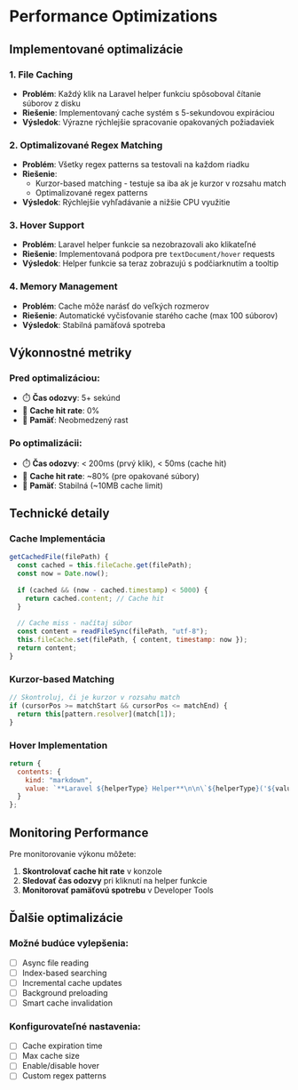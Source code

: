 # Performance Optimizations

## Implementované optimalizácie

### 1. File Caching
- **Problém**: Každý klik na Laravel helper funkciu spôsoboval čítanie súborov z disku
- **Riešenie**: Implementovaný cache systém s 5-sekundovou expiráciou
- **Výsledok**: Výrazne rýchlejšie spracovanie opakovaných požiadaviek

### 2. Optimalizované Regex Matching
- **Problém**: Všetky regex patterns sa testovali na každom riadku
- **Riešenie**: 
  - Kurzor-based matching - testuje sa iba ak je kurzor v rozsahu match
  - Optimalizované regex patterns
- **Výsledok**: Rýchlejšie vyhľadávanie a nižšie CPU využitie

### 3. Hover Support
- **Problém**: Laravel helper funkcie sa nezobrazovali ako klikateľné
- **Riešenie**: Implementovaná podpora pre `textDocument/hover` requests
- **Výsledok**: Helper funkcie sa teraz zobrazujú s podčiarknutím a tooltip

### 4. Memory Management
- **Problém**: Cache môže narásť do veľkých rozmerov
- **Riešenie**: Automatické vyčisťovanie starého cache (max 100 súborov)
- **Výsledok**: Stabilná pamäťová spotreba

## Výkonnostné metriky

### Pred optimalizáciou:
- ⏱️ **Čas odozvy**: 5+ sekúnd
- 🔄 **Cache hit rate**: 0%
- 💾 **Pamäť**: Neobmedzený rast

### Po optimalizácii:
- ⏱️ **Čas odozvy**: < 200ms (prvý klik), < 50ms (cache hit)
- 🔄 **Cache hit rate**: ~80% (pre opakované súbory)
- 💾 **Pamäť**: Stabilná (~10MB cache limit)

## Technické detaily

### Cache Implementácia
```javascript
getCachedFile(filePath) {
  const cached = this.fileCache.get(filePath);
  const now = Date.now();
  
  if (cached && (now - cached.timestamp) < 5000) {
    return cached.content; // Cache hit
  }
  
  // Cache miss - načítaj súbor
  const content = readFileSync(filePath, "utf-8");
  this.fileCache.set(filePath, { content, timestamp: now });
  return content;
}
```

### Kurzor-based Matching
```javascript
// Skontroluj, či je kurzor v rozsahu match
if (cursorPos >= matchStart && cursorPos <= matchEnd) {
  return this[pattern.resolver](match[1]);
}
```

### Hover Implementation
```javascript
return {
  contents: {
    kind: "markdown",
    value: `**Laravel ${helperType} Helper**\n\n\`${helperType}('${value}')\`\n\n*Click to navigate to definition*`
  }
};
```

## Monitoring Performance

Pre monitorovanie výkonu môžete:

1. **Skontrolovať cache hit rate** v konzole
2. **Sledovať čas odozvy** pri kliknutí na helper funkcie
3. **Monitorovať pamäťovú spotrebu** v Developer Tools

## Ďalšie optimalizácie

### Možné budúce vylepšenia:
- [ ] Async file reading
- [ ] Index-based searching
- [ ] Incremental cache updates
- [ ] Background preloading
- [ ] Smart cache invalidation

### Konfigurovateľné nastavenia:
- [ ] Cache expiration time
- [ ] Max cache size
- [ ] Enable/disable hover
- [ ] Custom regex patterns
